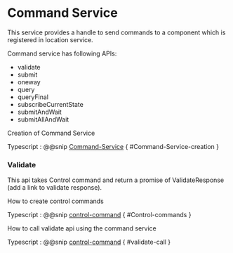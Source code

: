 # Command Service
This service provides a handle to send commands to a component which is registered in location service.

Command service has following APIs:

* validate
* submit
* oneway
* query
* queryFinal
* subscribeCurrentState
* submitAndWait
* submitAllAndWait

Creation of Command Service
    
Typescript
:   @@snip [Command-Service](../../../../../example/src/documentation/command/CommandExamples.ts) { #Command-Service-creation }


### Validate

   This api takes Control command and return a promise of ValidateResponse (add a link to validate response).
   
   How to create control commands
   
Typescript
:   @@snip [control-command](../../../../../example/src/documentation/command/CommandExamples.ts) { #Control-commands }

   How to call validate api using the command service
   
Typescript
:   @@snip [control-command](../../../../../example/src/documentation/command/CommandExamples.ts) { #validate-call }



